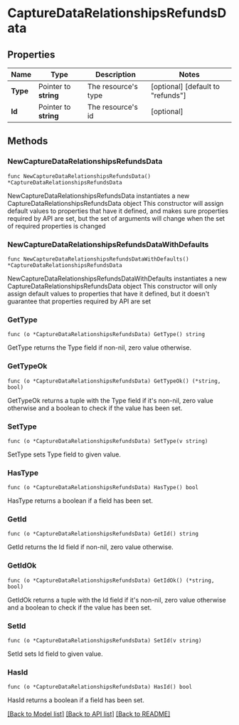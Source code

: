 # CaptureDataRelationshipsRefundsData

## Properties

Name | Type | Description | Notes
------------ | ------------- | ------------- | -------------
**Type** | Pointer to **string** | The resource&#39;s type | [optional] [default to "refunds"]
**Id** | Pointer to **string** | The resource&#39;s id | [optional] 

## Methods

### NewCaptureDataRelationshipsRefundsData

`func NewCaptureDataRelationshipsRefundsData() *CaptureDataRelationshipsRefundsData`

NewCaptureDataRelationshipsRefundsData instantiates a new CaptureDataRelationshipsRefundsData object
This constructor will assign default values to properties that have it defined,
and makes sure properties required by API are set, but the set of arguments
will change when the set of required properties is changed

### NewCaptureDataRelationshipsRefundsDataWithDefaults

`func NewCaptureDataRelationshipsRefundsDataWithDefaults() *CaptureDataRelationshipsRefundsData`

NewCaptureDataRelationshipsRefundsDataWithDefaults instantiates a new CaptureDataRelationshipsRefundsData object
This constructor will only assign default values to properties that have it defined,
but it doesn't guarantee that properties required by API are set

### GetType

`func (o *CaptureDataRelationshipsRefundsData) GetType() string`

GetType returns the Type field if non-nil, zero value otherwise.

### GetTypeOk

`func (o *CaptureDataRelationshipsRefundsData) GetTypeOk() (*string, bool)`

GetTypeOk returns a tuple with the Type field if it's non-nil, zero value otherwise
and a boolean to check if the value has been set.

### SetType

`func (o *CaptureDataRelationshipsRefundsData) SetType(v string)`

SetType sets Type field to given value.

### HasType

`func (o *CaptureDataRelationshipsRefundsData) HasType() bool`

HasType returns a boolean if a field has been set.

### GetId

`func (o *CaptureDataRelationshipsRefundsData) GetId() string`

GetId returns the Id field if non-nil, zero value otherwise.

### GetIdOk

`func (o *CaptureDataRelationshipsRefundsData) GetIdOk() (*string, bool)`

GetIdOk returns a tuple with the Id field if it's non-nil, zero value otherwise
and a boolean to check if the value has been set.

### SetId

`func (o *CaptureDataRelationshipsRefundsData) SetId(v string)`

SetId sets Id field to given value.

### HasId

`func (o *CaptureDataRelationshipsRefundsData) HasId() bool`

HasId returns a boolean if a field has been set.


[[Back to Model list]](../README.md#documentation-for-models) [[Back to API list]](../README.md#documentation-for-api-endpoints) [[Back to README]](../README.md)


